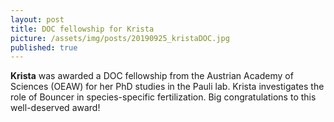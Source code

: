 ```yaml
---
layout: post
title: DOC fellowship for Krista
picture: /assets/img/posts/20190925_kristaDOC.jpg
published: true
---
```


**Krista** was awarded a DOC fellowship from the Austrian Academy of Sciences (OEAW) for her PhD studies in the Pauli lab. Krista investigates the role of Bouncer in species-specific fertilization. Big congratulations to this well-deserved award!   
